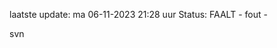 laatste update: 
ma 06-11-2023 21:28   uur 
Status: FAALT - fout - 
<div class="service R">svn</div>